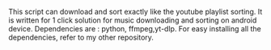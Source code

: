 This script can download and sort exactly like the youtube playlist sorting. It is written for 1 click solution for music downloading and sorting on android device. Dependencies are : python, ffmpeg,yt-dlp. For easy installing all the dependencies, refer to my other repository.
